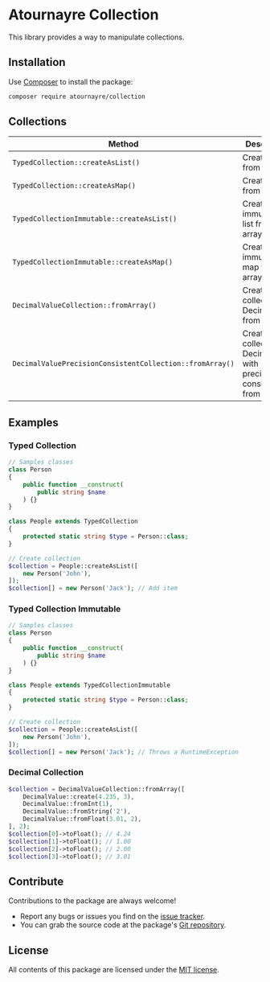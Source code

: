 Atournayre Collection
================

This library provides a way to manipulate collections.

Installation
------------

Use [Composer] to install the package:

```bash
composer require atournayre/collection
```

Collections
----------

 Method                                                   | Description                                                                 
----------------------------------------------------------|-----------------------------------------------------------------------------
 `TypedCollection::createAsList()`                        | Create a list from an array                                                 
 `TypedCollection::createAsMap()`                         | Create a map from an array                                                  
 `TypedCollectionImmutable::createAsList()`               | Create an immutable list from an array                                      
 `TypedCollectionImmutable::createAsMap()`                | Create an immutable map from an array                                       
 `DecimalValueCollection::fromArray()`                    | Create a collection of DecimalValue from an array                           
 `DecimalValuePrecisionConsistentCollection::fromArray()` | Create a collection of DecimalValue with precision consistent from an array 

Examples
----------

### Typed Collection
```php
// Samples classes
class Person
{
    public function __construct(
        public string $name
    ) {}
}

class People extends TypedCollection
{
    protected static string $type = Person::class;
}
```

```php
// Create collection
$collection = People::createAsList([
    new Person('John'),
]);
$collection[] = new Person('Jack'); // Add item
```

### Typed Collection Immutable
```php
// Samples classes
class Person
{
    public function __construct(
        public string $name
    ) {}
}

class People extends TypedCollectionImmutable
{
    protected static string $type = Person::class;
}
```

```php
// Create collection
$collection = People::createAsList([
    new Person('John'),
]);
$collection[] = new Person('Jack'); // Throws a RuntimeException
```

### Decimal Collection
```php
$collection = DecimalValueCollection::fromArray([
    DecimalValue::create(4.235, 3),
    DecimalValue::fromInt(1),
    DecimalValue::fromString('2'),
    DecimalValue::fromFloat(3.01, 2),
], 2);
$collection[0]->toFloat(); // 4.24
$collection[1]->toFloat(); // 1.00
$collection[2]->toFloat(); // 2.00
$collection[3]->toFloat(); // 3.01
```


Contribute
----------

Contributions to the package are always welcome!

* Report any bugs or issues you find on the [issue tracker].
* You can grab the source code at the package's [Git repository].

License
-------

All contents of this package are licensed under the [MIT license].

[Composer]: https://getcomposer.org

[The Community Contributors]: https://github.com/atournayre/collection/graphs/contributors

[issue tracker]: https://github.com/atournayre/collection/issues

[Git repository]: https://github.com/atournayre/collection

[MIT license]: LICENSE

[webmozart/assert]: https://github.com/webmozart/assert
